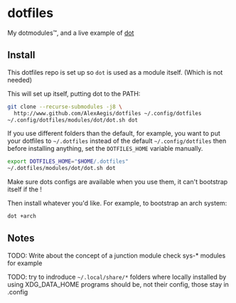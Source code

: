 # dotfiles

My dotmodules™, and a live example of [dot](https://github.com/alexaegis/dot)

## Install

This dotfiles repo is set up so `dot` is used as a module itself. (Which is
not needed)

This will set up itself, putting dot to the PATH:

```sh
git clone --recurse-submodules -j8 \
  http://www.github.com/AlexAegis/dotfiles ~/.config/dotfiles
~/.config/dotfiles/modules/dot/dot.sh dot
```

If you use different folders than the default, for example, you want to
put your dotfiles to `~/.dotfiles` instead of the default `~/.config/dotfiles`
then before installing anything, set the `DOTFILES_HOME` variable manually.

```sh
export DOTFILES_HOME="$HOME/.dotfiles"
~/.dotfiles/modules/dot/dot.sh dot
```

Make sure dots configs are available when you use them, it can't bootstrap
itself if the !

Then install whatever you'd like. For example, to bootstrap an arch system:

```sh
dot +arch
```

## Notes

TODO: Write about the concept of a junction module
check sys-\* modules for example

TODO: try to indroduce `~/.local/share/*` folders where locally installed
by using XDG_DATA_HOME
programs should be, not their config, those stay in .config
